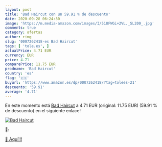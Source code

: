 ```yaml
---
layout: post
title: 'Bad Haircut con un 59.91 % de descuento'
date: 2020-09-28 06:24:30
image: 'https://m.media-amazon.com/images/I/51UFWGi+2VL._SL200_.jpg'
comments: true
category: ofertas
author: ring
slug: '0007262418-es Bad Haircut'
tags: [ 'tole.es', ]
actualPrice: 4.71 EUR
currency: EUR
price: 4.71
comparePrice: 11.75 EUR
prodname: 'Bad Haircut'
country: 'es'
flag: '🇪🇸'
buyurl: 'https://www.amazon.es/dp/0007262418/?tag=tolees-21'
descuento: '59.91'
average: '4.71'
---
```


En este momento está [Bad Haircut](https://www.amazon.es/dp/0007262418/?tag=tolees-21) a 4.71 EUR (original: 11.75 EUR) (59.91 %  de descuento) en el siguiente enlace!

[![Bad Haircut](https://m.media-amazon.com/images/I/51UFWGi+2VL._SL200_.jpg)](https://www.amazon.es/dp/0007262418/?tag=tolees-21)

🔎:


[🛒 Aquí!!!](https://www.amazon.es/dp/0007262418/?tag=tolees-21)

